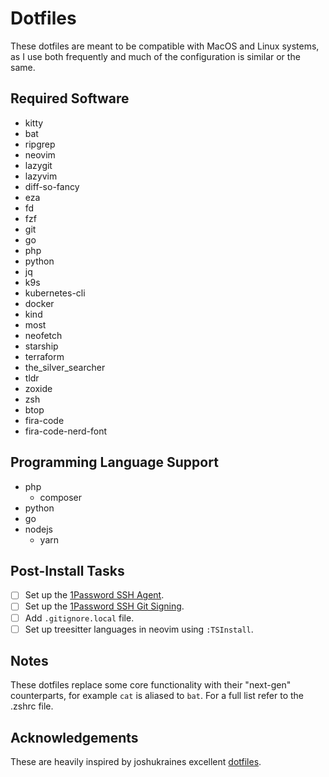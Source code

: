 Dotfiles
========

These dotfiles are meant to be compatible with MacOS and Linux systems, as I use both frequently and much of the configuration is similar or the same.

Required Software
-----------------

* kitty
* bat
* ripgrep
* neovim
* lazygit
* lazyvim
* diff-so-fancy
* eza
* fd
* fzf
* git
* go
* php
* python
* jq
* k9s
* kubernetes-cli
* docker
* kind
* most
* neofetch
* starship
* terraform
* the_silver_searcher
* tldr
* zoxide
* zsh
* btop
* fira-code
* fira-code-nerd-font

Programming Language Support
----------------------------

* php
  * composer
* python
* go
* nodejs
  * yarn

Post-Install Tasks
------------------

* [ ] Set up the [1Password SSH Agent](https://developer.1password.com/docs/ssh).
* [ ] Set up the [1Password SSH Git Signing](https://developer.1password.com/docs/ssh).
* [ ] Add `.gitignore.local` file.
* [ ] Set up treesitter languages in neovim using `:TSInstall`.

Notes
-----

These dotfiles replace some core functionality with their "next-gen" counterparts, for example `cat` is aliased to `bat`. For a full list refer to the .zshrc file.

Acknowledgements
----------------

These are heavily inspired by joshukraines excellent [dotfiles](https://github.com/joshukraine/dotfiles/).
